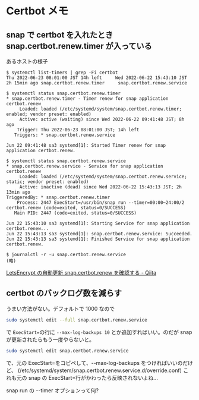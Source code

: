 # Certbot メモ

## snap で certbot を入れたとき snap.certbot.renew.timer が入っている

あるホストの様子

```
$ systemctl list-timers | grep -Fi certbot
Thu 2022-06-23 08:01:00 JST 14h left     Wed 2022-06-22 15:43:10 JST 2h 15min ago snap.certbot.renew.timer     snap.certbot.renew.service

$ systemctl status snap.certbot.renew.timer
* snap.certbot.renew.timer - Timer renew for snap application certbot.renew
     Loaded: loaded (/etc/systemd/system/snap.certbot.renew.timer; enabled; vendor preset: enabled)
     Active: active (waiting) since Wed 2022-06-22 09:41:48 JST; 8h ago
    Trigger: Thu 2022-06-23 08:01:00 JST; 14h left
   Triggers: * snap.certbot.renew.service

Jun 22 09:41:48 sa3 systemd[1]: Started Timer renew for snap application certbot.renew.

$ systemctl status snap.certbot.renew.service
* snap.certbot.renew.service - Service for snap application certbot.renew
     Loaded: loaded (/etc/systemd/system/snap.certbot.renew.service; static; vendor preset: enabled)
     Active: inactive (dead) since Wed 2022-06-22 15:43:13 JST; 2h 13min ago
TriggeredBy: * snap.certbot.renew.timer
    Process: 2447 ExecStart=/usr/bin/snap run --timer=00:00~24:00/2 certbot.renew (code=exited, status=0/SUCCESS)
   Main PID: 2447 (code=exited, status=0/SUCCESS)

Jun 22 15:43:10 sa3 systemd[1]: Starting Service for snap application certbot.renew...
Jun 22 15:43:13 sa3 systemd[1]: snap.certbot.renew.service: Succeeded.
Jun 22 15:43:13 sa3 systemd[1]: Finished Service for snap application certbot.renew.

$ journalctl -r -u snap.certbot.renew.service
(略)
```

[LetsEncrypt の自動更新 snap.certbot.renew を確認する - Qiita](https://qiita.com/woonotch/items/b1208dd792be00e6c447)

## certbot のバックログ数を減らす

うまい方法がない。デフォルトで 1000 なので

```bash
sudo systemctl edit --full snap.certbot.renew.service
```

で `ExecStart=`の行に `--max-log-backups 10` とか追加すればいい。のだが snap が更新されたらもう一度やらないと。

```bash
sudo systemctl edit snap.certbot.renew.service
```

で、元の ExecStart=をコピペして、--max-log-backups をつければいいのだけど、
(/etc/systemd/system/snap.certbot.renew.service.d/override.conf)
これも元の snap の ExecStart=行がかわったら反映されないよね...

snap run の --timer オプションって何?
